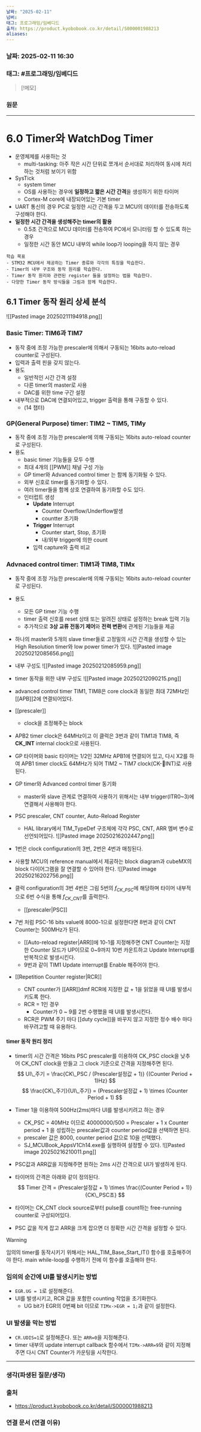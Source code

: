 ```yaml
---
날짜: "2025-02-11"
넘버: 
태그: 프로그래밍/임베디드
출처: https://product.kyobobook.co.kr/detail/S000001988213
aliases:
---
```

### 날짜:  2025-02-11 16:30

### 태그: #프로그래밍/임베디드 

>[!메모]
>

### 원문
---
# 6.0 Timer와 WatchDog Timer
- 운영체제를 사용하는 것
	- multi-tasking: 아주 작은 시간 단위로 쪼개서 순서대로 처리하여 동시에 처리하는 것처럼 보이기 위함
- SysTick
	- system timer
	- OS를 사용하는 경우에 **일정하고 짧은 시간 간격**을 생성하기 위한 타이머
	- Cortex-M core에 내장되어있는 기본 timer
- UART 통신의 경우 PC로 일정한 시간 간격을 두고 MCU의 데이터를 전송하도록 구성해야 한다.
- **일정한 시간 간격을 생성해주는 timer의 활용**
	- 0.5초 간격으로 MCU 데이터를 전송하여 PC에서 모니터링 할 수 있도록 하는 경우
	- 일정한 시간 동안 MCU 내부의 while loop가 looping을 하지 않는 경우

```
학습 목표
- STM32 MCU에서 제공하는 Timer 종류와 각각의 특징을 학습한다.
- Timer의 내부 구조와 동작 원리를 학습한다.
- Timer 동작 원리와 관련된 register 들을 설정하는 법을 학습한다.
- 다양한 Timer 동작 방식들을 그림과 함께 학습한다.
```


## 6.1 Timer 동작 원리 상세 분석
![[Pasted image 20250211194918.png]]
### Basic Timer: TIM6과 TIM7
- 동작 중에 조정 가능한 prescaler에 의해서 구동되는 16bits auto-reload counter로 구성된다.
- 입력과 출력 핀을 갖지 않는다.
- 용도
	- 일반적인 시간 간격 설정
	- 다른 timer의 master로 사용
	- DAC를 위한 time 구간 설정
- 내부적으로 DAC에 연결되어있고, trigger 출력을 통해 구동할 수 있다.
	- (14 챕터)
### GP(General Purpose) timer: TIM2 ~ TIM5, TIMy
- 동작 중에 조정 가능한 prescaler에 의해 구동되는 16bits auto-reload counter로 구성된다.
- 용도 
	- basic timer 기능들을 모두 수행
	- 최대 4개의 [[PWM]] 채널 구성 가능
	- GP timer와 Advanced control timer 는 함께 동기화될 수 있다.
	- 외부 신호로 timer를 동기화할 수 있다.
	- 여러 timer들을 함께 상호 연결하여 동기화할 수도 있다.
	- 인터럽트 생성
		- **Update** Interrupt
			- Counter Overflow/Underflow발생
			- countter 초기화
		- **Trigger** Interrupt
			- Counter start, Stop, 초기화
			- 내/외부 trigger에 의한 count
		- 입력 capture와 출력 비교
### Advnaced control timer: TIM1과 TIM8, TIMx
- 동작 중에 조정 가능한 prescaler에 의해 구동되는 16bits auto-reload counter로 구성된다.
- 용도
	- 모든 GP timer 기능 수행
	- timer 출력 신호를 reset 상태 또는 알려진 상태로 설정하는 break 입력 기능
	- 추가적으로 **3상 교류 전동기 제어**와 **전력 변환**에 관계된 기능들을 제공

- 하나의 master와 5개의 slave timer들로 고정밀의 시간 간격을 생성할 수 있는 High Resolution timer와 low power timer가 있다.
![[Pasted image 20250212085656.png]]
- 내부 구성도
![[Pasted image 20250212085959.png]]
- timer 동작을 위한 내부 구성도
![[Pasted image 20250212090215.png]]
- advanced control timer TIM1, TIM8은 core clock과 동일한 최대 72MHz인 [[APB]]2에 연결되어있다.
- [[prescaler]]
	- clock을 조정해주는 block
- APB2 timer clock은 64MHz이고 이 클럭은 3번과 같이 TIM1과 TIM8, 즉 **CK_INT** internal clock으로 사용된다.
- GP 타이머와 basic 타이머는 1/2인 32MHz APB1에 연결되어 있고, 다시 X2를 하여 APB1 timer clock도 64MHz가 되어 TIM2 ~ TIM7 clock(CK-INT)로 사용된다.
- GP timer와 Advanced control timer 동기화
	- master와 slave 관계로 연결하여 사용하기 위해서는 내부 trigger(ITR0~3)에 연결해서 사용해야 한다.
- PSC prescaler, CNT counter, Auto-Reload Register
	- HAL library에서 TIM_TypeDef 구조체에 각각 PSC, CNT, ARR 멤버 변수로 선언되어있다.
![[Pasted image 20250216202447.png]]
- 1번은 clock configuration의 3번, 2번은 4번과 매칭된다.
- 사용할 MCU의 reference manual에서 제공하는 block diagram과 cubeMX의 block 다이어그램을 잘 연결할 수 있어야 한다.
![[Pasted image 20250216202756.png]]
- 클럭 configuration의 3번 4번은 그림 5번의 $f_{CK\_PSC}$에 해당하며 타이머 내부적으로 6번 수식을 통해 $f_{CK\_CNT}$를 출력한다.
	- [[prescaler|PSC]]
- 7번 처럼 PSC-16 bits value에 8000-1으로 설정한다면 8번과 같이 CNT Counter는 500MHz가 된다.
	- [[Auto-reload register|ARR]]에 10-1를 지정해주면 CNT Counter는 지정한 Counter 모드가 UP이므로 0~9까지 10번 카운트하고 Update Interrupt를 반복적으로 발생시킨다.
	- 9번과 같이 TIM1 Update interrupt를 Enable 해주어야 한다.
- [[Repetition Counter register|RCR]]
	- CNT counter가 [[ARR]]dmf RCR에 지정한 값 + 1을 읽었을 때 UI를 발생시키도록 한다.
	- RCR = 1인 경우
		- Counter가 0 ~ 9를 2번 수행했을 때 UI를 발생시킨다.
	- RCR은 PWM 주기 마다 [[duty cycle]]을 바꾸지 않고 지정한 정수 배수 마다 바꾸려고할 때 유용하다.
#### timer 동작 원리 정리
- timer의 시간 간격은 16bits PSC prescaler를 이용하여 CK_PSC clock을 낮추어 CK_CNT clock을 만들고 그 clock 기준으로 간격을 지정해주면 된다.
$$
UI\_주기 = \frac{CK\_PSC / (Prescaler설정값 + 1)} {(Counter Period + 1)Hz}
$$
$$
\frac{CK\_주기}{UI\_주기} = (Prescaler설정값 + 1) \times (Counter Period + 1)
$$

- Timer 1을 이용하여 500Hz(2ms)마다 UI를 발생시키려고 하는 경우
	- CK_PSC = 40MHz 이므로 40000000/500 = Prescaler + 1 x Counter period + 1 을 성립하는 prescaler값과 counter period값을 선택하면 된다.
	- prescaler 값은 8000, counter period 값으로 10을 선택했다. 
	- SJ_MCUBook_AppsV1Ch14.exe를 실행하여 설정할 수 있다.
![[Pasted image 20250216210011.png]]
- PSC값과 ARR값을 지정해주면 원하는 2ms 시간 간격으로 UI가 발생하게 된다.
- 타이머의 간격은 아래와 같이 정의된다.
$$
Timer 간격 = (Prescaler설정값 + 1) \times \frac{(Counter Period + 1)}{CK\_PSC초}
$$
- 타이머는 CK_CNT clock source로부터 pulse를 count하는 free-running counter로 구성되어있다.
- PSC 값을 작게 잡고 ARR을 크게 잡으면 더 정확한 시간 간격을 설정할 수  있다.
> [!warning]
> 임의의 timer를 동작시키기 위해서는 HAL_TIM_Base_Start_IT() 함수를 호출해주어야 한다.
> main while-loop를 수행하기 전에 이 함수를 호출해야 한다.
### 임의의 순간에 UI를 발생시키는 방법
- `EGR.UG = 1`로 설정해준다.
- UI를 발생시키고, RCR 값을 포함한 counting 작업을 초기화한다.
	- UG bit가 EGR의 0번째 bit 이므로 `TIMx->EGR = 1;`과 같이 설정한다.
### UI 발생을 막는 방법
- `CR.UDIS=1`로 설정해준다. 또는 `ARR=0`을 지정해준다.
- timer 내부의 update interrupt callback 함수에서 `TIMx->ARR=9`와 같이 지정해주면 다시 CNT Counter가 카운팅을 시작한다.

---
### 생각(파생된 질문/생각)

### 출처
- https://product.kyobobook.co.kr/detail/S000001988213

### 연결 문서 (연결 이유)
